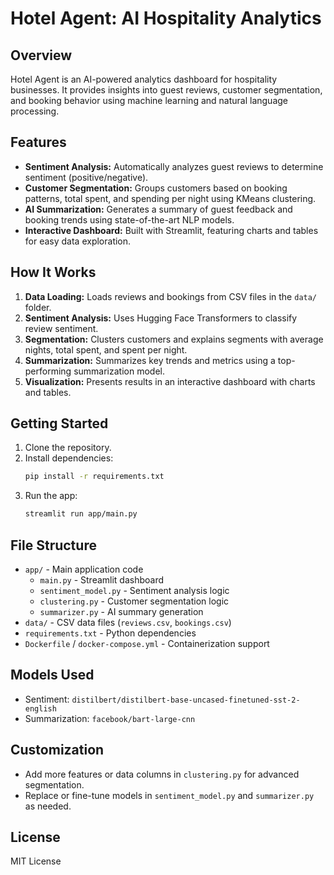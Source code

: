 # Hotel Agent: AI Hospitality Analytics

## Overview
Hotel Agent is an AI-powered analytics dashboard for hospitality businesses. It provides insights into guest reviews, customer segmentation, and booking behavior using machine learning and natural language processing.

## Features
- **Sentiment Analysis:** Automatically analyzes guest reviews to determine sentiment (positive/negative).
- **Customer Segmentation:** Groups customers based on booking patterns, total spent, and spending per night using KMeans clustering.
- **AI Summarization:** Generates a summary of guest feedback and booking trends using state-of-the-art NLP models.
- **Interactive Dashboard:** Built with Streamlit, featuring charts and tables for easy data exploration.

## How It Works
1. **Data Loading:** Loads reviews and bookings from CSV files in the `data/` folder.
2. **Sentiment Analysis:** Uses Hugging Face Transformers to classify review sentiment.
3. **Segmentation:** Clusters customers and explains segments with average nights, total spent, and spent per night.
4. **Summarization:** Summarizes key trends and metrics using a top-performing summarization model.
5. **Visualization:** Presents results in an interactive dashboard with charts and tables.

## Getting Started
1. Clone the repository.
2. Install dependencies:
   ```bash
   pip install -r requirements.txt
   ```
3. Run the app:
   ```bash
   streamlit run app/main.py
   ```

## File Structure
- `app/` - Main application code
  - `main.py` - Streamlit dashboard
  - `sentiment_model.py` - Sentiment analysis logic
  - `clustering.py` - Customer segmentation logic
  - `summarizer.py` - AI summary generation
- `data/` - CSV data files (`reviews.csv`, `bookings.csv`)
- `requirements.txt` - Python dependencies
- `Dockerfile` / `docker-compose.yml` - Containerization support

## Models Used
- Sentiment: `distilbert/distilbert-base-uncased-finetuned-sst-2-english`
- Summarization: `facebook/bart-large-cnn`

## Customization
- Add more features or data columns in `clustering.py` for advanced segmentation.
- Replace or fine-tune models in `sentiment_model.py` and `summarizer.py` as needed.

## License
MIT License
